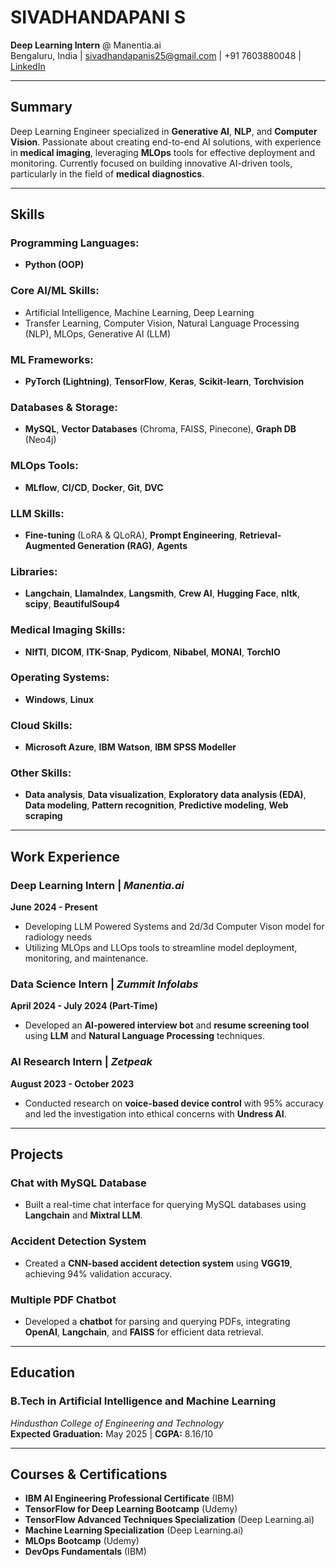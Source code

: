 # SIVADHANDAPANI S  
**Deep Learning Intern** @ Manentia.ai  
Bengaluru, India | sivadhandapanis25@gmail.com | +91 7603880048 | [LinkedIn](https://www.linkedin.com/in/sivadhandapanis)

---

## **Summary**  
Deep Learning Engineer specialized in **Generative AI**, **NLP**, and **Computer Vision**. Passionate about creating end-to-end AI solutions, with experience in **medical imaging**, leveraging **MLOps** tools for effective deployment and monitoring. Currently focused on building innovative AI-driven tools, particularly in the field of **medical diagnostics**.

---

## **Skills**

### **Programming Languages:**
- **Python (OOP)**

### **Core AI/ML Skills:**
- Artificial Intelligence, Machine Learning, Deep Learning  
- Transfer Learning, Computer Vision, Natural Language Processing (NLP), MLOps, Generative AI (LLM)

### **ML Frameworks:**
- **PyTorch (Lightning)**, **TensorFlow**, **Keras**, **Scikit-learn**, **Torchvision**

### **Databases & Storage:**
- **MySQL**, **Vector Databases** (Chroma, FAISS, Pinecone), **Graph DB** (Neo4j)

### **MLOps Tools:**
- **MLflow**, **CI/CD**, **Docker**, **Git**, **DVC**

### **LLM Skills:**
- **Fine-tuning** (LoRA & QLoRA), **Prompt Engineering**, **Retrieval-Augmented Generation (RAG)**, **Agents**

### **Libraries:**
- **Langchain**, **LlamaIndex**, **Langsmith**, **Crew AI**, **Hugging Face**, **nltk**, **scipy**, **BeautifulSoup4**

### **Medical Imaging Skills:**
- **NIfTI**, **DICOM**, **ITK-Snap**, **Pydicom**, **Nibabel**, **MONAI**, **TorchIO**

### **Operating Systems:**
- **Windows**, **Linux**

### **Cloud Skills:**
- **Microsoft Azure**, **IBM Watson**, **IBM SPSS Modeller**

### **Other Skills:**
- **Data analysis**, **Data visualization**, **Exploratory data analysis (EDA)**, **Data modeling**, **Pattern recognition**, **Predictive modeling**, **Web scraping**

---

## **Work Experience**

### **Deep Learning Intern** | *Manentia.ai*  
**June 2024 - Present**  
- Developing LLM Powered Systems and 2d/3d Computer Vison model for radiology needs
- Utilizing MLOps and LLOps tools to  streamline model deployment, monitoring, and maintenance.

### **Data Science Intern** | *Zummit Infolabs*  
**April 2024 - July 2024 (Part-Time)**  
- Developed an **AI-powered interview bot** and **resume screening tool** using **LLM** and **Natural Language Processing** techniques.

### **AI Research Intern** | *Zetpeak*  
**August 2023 - October 2023**  
- Conducted research on **voice-based device control** with 95% accuracy and led the investigation into ethical concerns with **Undress AI**.

---

## **Projects**

### **Chat with MySQL Database**  
- Built a real-time chat interface for querying MySQL databases using **Langchain** and **Mixtral LLM**.

### **Accident Detection System**  
- Created a **CNN-based accident detection system** using **VGG19**, achieving 94% validation accuracy.

### **Multiple PDF Chatbot**  
- Developed a **chatbot** for parsing and querying PDFs, integrating **OpenAI**, **Langchain**, and **FAISS** for efficient data retrieval.

---

## **Education**

### **B.Tech in Artificial Intelligence and Machine Learning**  
*Hindusthan College of Engineering and Technology*  
**Expected Graduation:** May 2025 | **CGPA:** 8.16/10

---

## **Courses & Certifications**

- **IBM AI Engineering Professional Certificate** (IBM)
- **TensorFlow for Deep Learning Bootcamp** (Udemy)
- **TensorFlow Advanced Techniques Specialization** (Deep Learning.ai)
- **Machine Learning Specialization** (Deep Learning.ai)
- **MLOps Bootcamp** (Udemy)
- **DevOps Fundamentals** (IBM)
